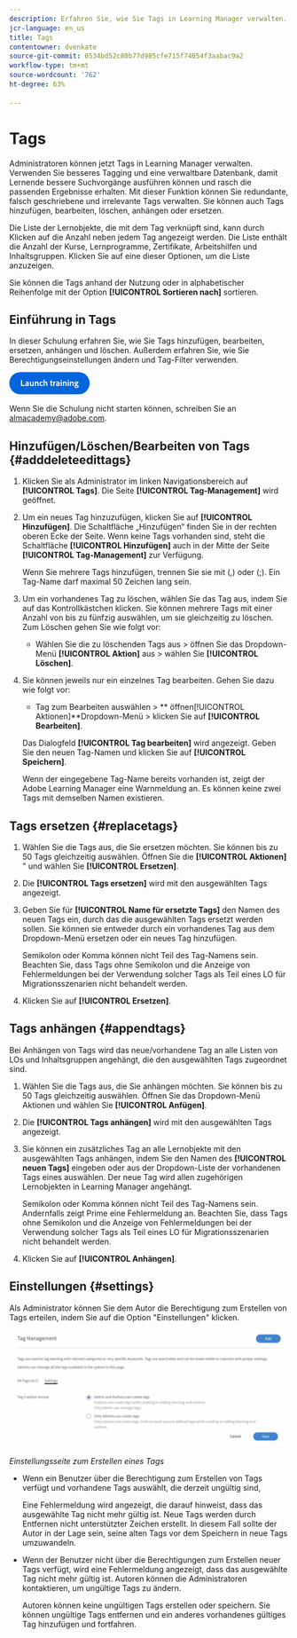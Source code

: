 ```yaml
---
description: Erfahren Sie, wie Sie Tags in Learning Manager verwalten.
jcr-language: en_us
title: Tags
contentowner: dvenkate
source-git-commit: 0534bd52c80b77d985cfe715f74054f3aabac9a2
workflow-type: tm+mt
source-wordcount: '762'
ht-degree: 63%

---
```




# Tags

Administratoren können jetzt Tags in Learning Manager verwalten. Verwenden Sie besseres Tagging und eine verwaltbare Datenbank, damit Lernende bessere Suchvorgänge ausführen können und rasch die passenden Ergebnisse erhalten. Mit dieser Funktion können Sie redundante, falsch geschriebene und irrelevante Tags verwalten. Sie können auch Tags hinzufügen, bearbeiten, löschen, anhängen oder ersetzen.

Die Liste der Lernobjekte, die mit dem Tag verknüpft sind, kann durch Klicken auf die Anzahl neben jedem Tag angezeigt werden. Die Liste enthält die Anzahl der Kurse, Lernprogramme, Zertifikate, Arbeitshilfen und Inhaltsgruppen. Klicken Sie auf eine dieser Optionen, um die Liste anzuzeigen.

Sie können die Tags anhand der Nutzung oder in alphabetischer Reihenfolge mit der Option **[!UICONTROL Sortieren nach]** sortieren.

## Einführung in Tags

In dieser Schulung erfahren Sie, wie Sie Tags hinzufügen, bearbeiten, ersetzen, anhängen und löschen. Außerdem erfahren Sie, wie Sie Berechtigungseinstellungen ändern und Tag-Filter verwenden.

[![Knopf](assets/launch-training-button.png)](https://learningmanager.adobe.com/app/learner?accountId=98632&amp;sdid=5S7K7ZCT&amp;mv=display&amp;mv2=display#/course/8318920)

Wenn Sie die Schulung nicht starten können, schreiben Sie an <almacademy@adobe.com>.

## Hinzufügen/Löschen/Bearbeiten von Tags {#adddeleteedittags}

1. Klicken Sie als Administrator im linken Navigationsbereich auf **[!UICONTROL Tags]**. Die Seite **[!UICONTROL Tag-Management]** wird geöffnet.
1. Um ein neues Tag hinzuzufügen, klicken Sie auf **[!UICONTROL Hinzufügen]**. Die Schaltfläche „Hinzufügen“ finden Sie in der rechten oberen Ecke der Seite. Wenn keine Tags vorhanden sind, steht die Schaltfläche **[!UICONTROL Hinzufügen]** auch in der Mitte der Seite **[!UICONTROL Tag-Management]** zur Verfügung.

   Wenn Sie mehrere Tags hinzufügen, trennen Sie sie mit (,) oder (;). Ein Tag-Name darf maximal 50 Zeichen lang sein.

1. Um ein vorhandenes Tag zu löschen, wählen Sie das Tag aus, indem Sie auf das Kontrollkästchen klicken. Sie können mehrere Tags mit einer Anzahl von bis zu fünfzig auswählen, um sie gleichzeitig zu löschen. Zum Löschen gehen Sie wie folgt vor:

   * Wählen Sie die zu löschenden Tags aus > öffnen Sie das Dropdown-Menü **[!UICONTROL Aktion]** aus > wählen Sie **[!UICONTROL Löschen]**.

1. Sie können jeweils nur ein einzelnes Tag bearbeiten. Gehen Sie dazu wie folgt vor:

   * Tag zum Bearbeiten auswählen > ** öffnen[!UICONTROL Aktionen]**Dropdown-Menü > klicken Sie auf **[!UICONTROL Bearbeiten]**.

   Das Dialogfeld **[!UICONTROL Tag bearbeiten]** wird angezeigt. Geben Sie den neuen Tag-Namen und klicken Sie auf **[!UICONTROL Speichern]**.

   Wenn der eingegebene Tag-Name bereits vorhanden ist, zeigt der Adobe Learning Manager eine Warnmeldung an. Es können keine zwei Tags mit demselben Namen existieren.

## Tags ersetzen {#replacetags}

1. Wählen Sie die Tags aus, die Sie ersetzen möchten. Sie können bis zu 50 Tags gleichzeitig auswählen. Öffnen Sie die **[!UICONTROL Aktionen]** &quot; und wählen Sie **[!UICONTROL Ersetzen]**.
1. Die **[!UICONTROL Tags ersetzen]** wird mit den ausgewählten Tags angezeigt.

1. Geben Sie für **[!UICONTROL Name für ersetzte Tags]** den Namen des neuen Tags ein, durch das die ausgewählten Tags ersetzt werden sollen. Sie können sie entweder durch ein vorhandenes Tag aus dem Dropdown-Menü ersetzen oder ein neues Tag hinzufügen.

   Semikolon oder Komma können nicht Teil des Tag-Namens sein.  Beachten Sie, dass Tags ohne Semikolon und die Anzeige von Fehlermeldungen bei der Verwendung solcher Tags als Teil eines LO für Migrationsszenarien nicht behandelt werden.

1. Klicken Sie auf **[!UICONTROL Ersetzen]**.

## Tags anhängen {#appendtags}

Bei Anhängen von Tags wird das neue/vorhandene Tag an alle Listen von LOs und Inhaltsgruppen angehängt, die den ausgewählten Tags zugeordnet sind.

1. Wählen Sie die Tags aus, die Sie anhängen möchten. Sie können bis zu 50 Tags gleichzeitig auswählen. Öffnen Sie das Dropdown-Menü Aktionen und wählen Sie **[!UICONTROL Anfügen]**.
1. Die  **[!UICONTROL Tags anhängen]** wird mit den ausgewählten Tags angezeigt.
1. Sie können ein zusätzliches Tag an alle Lernobjekte mit den ausgewählten Tags anhängen, indem Sie den Namen des **[!UICONTROL neuen Tags]** eingeben oder aus der Dropdown-Liste der vorhandenen Tags eines auswählen. Der neue Tag wird allen zugehörigen Lernobjekten in Learning Manager angehängt.

   Semikolon oder Komma können nicht Teil des Tag-Namens sein. Andernfalls zeigt Prime eine Fehlermeldung an. Beachten Sie, dass Tags ohne Semikolon und die Anzeige von Fehlermeldungen bei der Verwendung solcher Tags als Teil eines LO für Migrationsszenarien nicht behandelt werden.

1. Klicken Sie auf **[!UICONTROL Anhängen]**.

## Einstellungen {#settings}

Als Administrator können Sie dem Autor die Berechtigung zum Erstellen von Tags erteilen, indem Sie auf die Option &quot;Einstellungen&quot; klicken.

![](assets/unknown-1.jpeg)

*Einstellungsseite zum Erstellen eines Tags*

* Wenn ein Benutzer über die Berechtigung zum Erstellen von Tags verfügt und vorhandene Tags auswählt, die derzeit ungültig sind,

  Eine Fehlermeldung wird angezeigt, die darauf hinweist, dass das ausgewählte Tag nicht mehr gültig ist. Neue Tags werden durch Entfernen nicht unterstützter Zeichen erstellt. In diesem Fall sollte der Autor in der Lage sein, seine alten Tags vor dem Speichern in neue Tags umzuwandeln.

* Wenn der Benutzer nicht über die Berechtigungen zum Erstellen neuer Tags verfügt, wird eine Fehlermeldung angezeigt, dass das ausgewählte Tag nicht mehr gültig ist. Autoren können die Administratoren kontaktieren, um ungültige Tags zu ändern.

  Autoren können keine ungültigen Tags erstellen oder speichern. Sie können ungültige Tags entfernen und ein anderes vorhandenes gültiges Tag hinzufügen und fortfahren.
